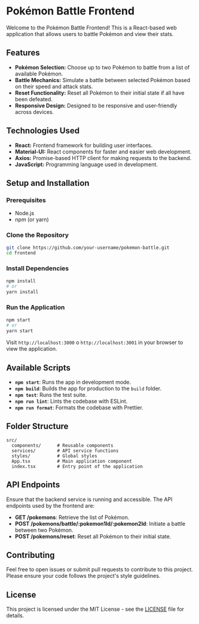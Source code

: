 # Pokémon Battle Frontend

Welcome to the Pokémon Battle Frontend! This is a React-based web application that allows users to battle Pokémon and view their stats. 

## Features

- **Pokémon Selection:** Choose up to two Pokémon to battle from a list of available Pokémon.
- **Battle Mechanics:** Simulate a battle between selected Pokémon based on their speed and attack stats.
- **Reset Functionality:** Reset all Pokémon to their initial state if all have been defeated.
- **Responsive Design:** Designed to be responsive and user-friendly across devices.

## Technologies Used

- **React:** Frontend framework for building user interfaces.
- **Material-UI:** React components for faster and easier web development.
- **Axios:** Promise-based HTTP client for making requests to the backend.
- **JavaScript:** Programming language used in development.

## Setup and Installation

### Prerequisites

- Node.js
- npm (or yarn)

### Clone the Repository

```bash
git clone https://github.com/your-username/pokemon-battle.git
cd frontend
```

### Install Dependencies

```bash
npm install
# or
yarn install
```

### Run the Application

```bash
npm start
# or
yarn start
```

Visit `http://localhost:3000` o `http://localhost:3001` in your browser to view the application.

## Available Scripts

- **`npm start`**: Runs the app in development mode.
- **`npm build`**: Builds the app for production to the `build` folder.
- **`npm test`**: Runs the test suite.
- **`npm run lint`**: Lints the codebase with ESLint.
- **`npm run format`**: Formats the codebase with Prettier.

## Folder Structure

```
src/
  components/      # Reusable components
  services/        # API service functions
  styles/          # Global styles
  App.tsx          # Main application component
  index.tsx        # Entry point of the application
```

## API Endpoints

Ensure that the backend service is running and accessible. The API endpoints used by the frontend are:

- **GET /pokemons**: Retrieve the list of Pokémon.
- **POST /pokemons/battle/:pokemon1Id/:pokemon2Id**: Initiate a battle between two Pokémon.
- **POST /pokemons/reset**: Reset all Pokémon to their initial state.

## Contributing

Feel free to open issues or submit pull requests to contribute to this project. Please ensure your code follows the project's style guidelines.

## License

This project is licensed under the MIT License - see the [LICENSE](LICENSE) file for details.

